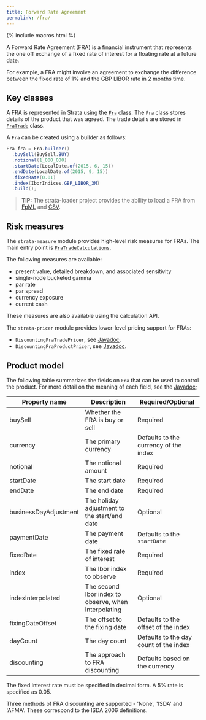 ```yaml
---
title: Forward Rate Agreement
permalink: /fra/
---
```


{% include macros.html %}

A Forward Rate Agreement (FRA) is a financial instrument that represents the one off exchange of a fixed
rate of interest for a floating rate at a future date.

For example, a FRA might involve an agreement to exchange the difference between
the fixed rate of 1% and the GBP LIBOR rate in 2 months time.


## Key classes

A FRA is represented in Strata using the [`Fra`]({{site.baseurl}}/apidocs/com/opengamma/strata/product/fra/Fra.html) class.
The `Fra` class stores details of the product that was agreed.
The trade details are stored in [`FraTrade`]({{site.baseurl}}/apidocs/com/opengamma/strata/product/fra/FraTrade.html) class.

A `Fra` can be created using a builder as follows:

```java
Fra fra = Fra.builder()
  .buySell(BuySell.BUY)
  .notional(1_000_000)
  .startDate(LocalDate.of(2015, 6, 15))
  .endDate(LocalDate.of(2015, 9, 15))
  .fixedRate(0.01)
  .index(IborIndices.GBP_LIBOR_3M)
  .build();
```

> **TIP:** The strata-loader project provides the ability to load a FRA
from [FpML]({{site.baseurl}}/fpml_loader) and [CSV]({{site.baseurl}}/trade_loader_fra).


## Risk measures

The `strata-measure` module provides high-level risk measures for FRAs.
The main entry point is
[`FraTradeCalculations`]({{site.baseurl}}/apidocs/com/opengamma/strata/measure/fra/FraTradeCalculations.html).

The following measures are available:

* present value, detailed breakdown, and associated sensitivity
* single-node bucketed gamma
* par rate
* par spread
* currency exposure
* current cash

These measures are also available using the calculation API.

The `strata-pricer` module provides lower-level pricing support for FRAs:

* `DiscountingFraTradePricer`, see [Javadoc]({{site.baseurl}}/apidocs/com/opengamma/strata/pricer/fra/DiscountingFraTradePricer.html).
* `DiscountingFraProductPricer`, see [Javadoc]({{site.baseurl}}/apidocs/com/opengamma/strata/pricer/fra/DiscountingFraProductPricer.html).


## Product model

The following table summarizes the fields on `Fra` that can be used to control the product.
For more detail on the meaning of each field, see the
[Javadoc]({{site.baseurl}}/apidocs/com/opengamma/strata/product/fra/Fra.html);

| Property name     | Description | Required/Optional |
|-------------------|-------------|-------------------|
| buySell           | Whether the FRA is buy or sell | Required |
| currency          | The primary currency | Defaults to the currency of the index |
| notional          | The notional amount | Required |
| startDate         | The start date | Required |
| endDate           | The end date | Required |
| businessDayAdjustment | The holiday adjustment to the start/end date | Optional |
| paymentDate       | The payment date | Defaults to the `startDate` |
| fixedRate         | The fixed rate of interest | Required |
| index             | The Ibor index to observe | Required |
| indexInterpolated | The second Ibor index to observe, when interpolating | Optional |
| fixingDateOffset  | The offset to the fixing date | Defaults to the offset of the index |
| dayCount          | The day count | Defaults to the day count of the index |
| discounting       | The approach to FRA discounting | Defaults based on the currency |

The fixed interest rate must be specified in decimal form.
A 5% rate is specified as 0.05.

Three methods of FRA discounting are supported - 'None', 'ISDA' and 'AFMA'.
These correspond to the ISDA 2006 definitions.


